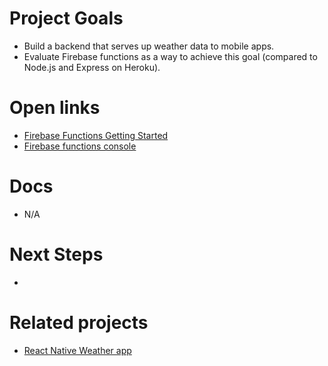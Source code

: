 Project Goals
=============
- Build a backend that serves up weather data to mobile apps.
- Evaluate Firebase functions as a way to achieve this goal (compared to 
  Node.js and Express on Heroku).

Open links
==========
- [Firebase Functions Getting Started](https://firebase.google.com/docs/functions/get-started)
- [Firebase functions console](https://console.firebase.google.com/project/react-native-weather/functions/logs?search=&severity=DEBUG)

Docs
====
- N/A

Next Steps
==========
- 

Related projects
================
- [React Native Weather app](https://github.com/r3bl-alliance/react-native-weather/blob/master/TODO.md)